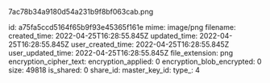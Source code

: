 7ac78b34a9180d54a231b9f8bf063cab.png

id: a75fa5ccd5164f65b9f93e45365f161e
mime: image/png
filename: 
created_time: 2022-04-25T16:28:55.845Z
updated_time: 2022-04-25T16:28:55.845Z
user_created_time: 2022-04-25T16:28:55.845Z
user_updated_time: 2022-04-25T16:28:55.845Z
file_extension: png
encryption_cipher_text: 
encryption_applied: 0
encryption_blob_encrypted: 0
size: 49818
is_shared: 0
share_id: 
master_key_id: 
type_: 4